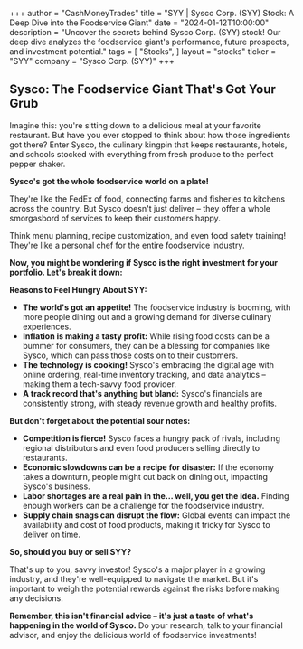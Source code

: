 +++
author = "CashMoneyTrades"
title = "SYY |  Sysco Corp. (SYY) Stock: A Deep Dive into the Foodservice Giant"
date = "2024-01-12T10:00:00"
description = "Uncover the secrets behind Sysco Corp. (SYY) stock! Our deep dive analyzes the foodservice giant's performance, future prospects, and investment potential."
tags = [
"Stocks",
]
layout = "stocks"
ticker = "SYY"
company = "Sysco Corp. (SYY)"
+++
        


##  Sysco: The Foodservice Giant That's Got Your Grub

Imagine this: you're sitting down to a delicious meal at your favorite restaurant. But have you ever stopped to think about how those ingredients got there?  Enter Sysco, the culinary kingpin that keeps restaurants, hotels, and schools stocked with everything from fresh produce to the perfect pepper shaker. 

**Sysco's got the whole foodservice world on a plate!**

They're like the FedEx of food, connecting farms and fisheries to kitchens across the country.  But Sysco doesn't just deliver – they offer a whole smorgasbord of services to keep their customers happy.  

Think menu planning, recipe customization, and even food safety training! They're like a personal chef for the entire foodservice industry.

**Now, you might be wondering if Sysco is the right investment for your portfolio.  Let's break it down:**

**Reasons to Feel Hungry About SYY:**

* **The world's got an appetite!**  The foodservice industry is booming, with more people dining out and a growing demand for diverse culinary experiences. 
* **Inflation is making a tasty profit:** While rising food costs can be a bummer for consumers, they can be a blessing for companies like Sysco, which can pass those costs on to their customers. 
* **The technology is cooking!** Sysco's embracing the digital age with online ordering, real-time inventory tracking, and data analytics – making them a tech-savvy food provider.
* **A track record that's anything but bland:** Sysco's financials are consistently strong, with steady revenue growth and healthy profits.

**But don't forget about the potential sour notes:**

* **Competition is fierce!** Sysco faces a hungry pack of rivals, including regional distributors and even food producers selling directly to restaurants.
* **Economic slowdowns can be a recipe for disaster:** If the economy takes a downturn, people might cut back on dining out, impacting Sysco's business.
* **Labor shortages are a real pain in the… well, you get the idea.** Finding enough workers can be a challenge for the foodservice industry.
* **Supply chain snags can disrupt the flow:** Global events can impact the availability and cost of food products, making it tricky for Sysco to deliver on time.

**So, should you buy or sell SYY?**

That's up to you, savvy investor! Sysco's a major player in a growing industry, and they're well-equipped to navigate the market.  But it's important to weigh the potential rewards against the risks before making any decisions. 

**Remember, this isn't financial advice – it's just a taste of what's happening in the world of Sysco.** Do your research, talk to your financial advisor, and enjoy the delicious world of foodservice investments! 

        